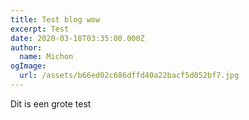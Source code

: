 ```yaml
---
title: Test blog wow
excerpt: Test
date: 2020-03-18T03:35:00.000Z
author:
  name: Michon
ogImage:
  url: /assets/b66ed02c686dffd40a22bacf5d052bf7.jpg
---
```

Dit is een grote test